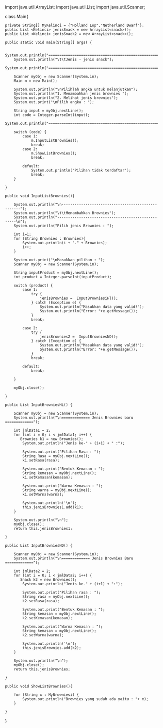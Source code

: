 import java.util.ArrayList;
import java.util.List;
import java.util.Scanner;

class Main{

    private String[] MyKelinci = {"Holland Lop","Netherland Dwarf"};
    public List <Kelinci> jenisSnack = new ArrayList<snack>();
    public List <Kelinci> jenisSnack2 = new ArrayList<snack>();

    public static void main(String[] args) {

        System.out.println("===================================================");
        System.out.println("\t\tJenis - jenis snack");
        System.out.println("===================================================");

        Scanner myObj = new Scanner(System.in);
        Main m = new Main();

        System.out.println("\nPilihlah angka untuk melanjutkan");
        System.out.println("1. Menambahkan jenis brownies ");
        System.out.println("2. Melihat jenis brownies");
        System.out.print("\nPilih angka : ");

        String input = myObj.nextLine();
        int code = Integer.parseInt(input);
        System.out.println("===================================================");

        switch (code) {
            case 1:
                m.InputListBrownies();
                break;
            case 2:
                m.ShowListBrownies();
                break;

            default:
                System.out.println("Pilihan tidak terdaftar");
                break;
        }

    }

    public void InputListBrownies(){

        System.out.println("\n---------------------------------------------------");
        System.out.println("\t\tMenambahkan Brownies");
        System.out.println("---------------------------------------------------\n");
        System.out.println("Pilih jenis Brownies : ");

        int i=1;
        for (String Brownies : Brownies){
            System.out.println(i + "." + Brownies);
            i++;
        }

        System.out.print("\nMasukkan pilihan : ");
        Scanner myObj = new Scanner(System.in);

        String inputProduct = myObj.nextLine();
        int product = Integer.parseInt(inputProduct);

        switch (product) {
            case 1:
                try {
                    jenisBrownies =  InputBrowniesiHl();
                } catch (Exception e) {
                    System.out.println("Masukkan data yang valid!");
                    System.out.println("Error: "+e.getMessage());
                }
                break;

            case 2:
                try {
                    jenisBrownies2 =  InputBrowniesND();
                } catch (Exception e) {
                    System.out.println("Masukkan data yang valid!");
                    System.out.println("Error: "+e.getMessage());
                }
                break;

            default:
                break;

        }

        myObj.close();

    }

    public List InputBrowniesHL() {

        Scanner myObj = new Scanner(System.in);
        System.out.println("\n============= Jenis Brownies baru =============");

        int jmlData1 = 2;
        for (int i = 0; i < jmlData1; i++) {
           Brownies k1 = new Brownies();
            System.out.println("Jenis ke-" + (i+1) + " :");

            System.out.print("Pilihan Rasa : ");
            String Rasa = myObj.nextLine();
            k1.setRasa(rasa);

            System.out.print("Bentuk Kemasan : ");
            String kemasan = myObj.nextLine();
            k1.setKemasan(kemasan);

            System.out.print("Warna Kemasan : ");
            String warna = myObj.nextLine();
            k1.setWarna(warna);

            System.out.println('\n');
            this.jenisBrownies1.add(k1);
        }

        System.out.println("\n");
        myObj.close();
        return this.jenisBrownies1;

    }

    public List InputBrowniesND() {

        Scanner myObj = new Scanner(System.in);
        System.out.println("\n============= Jenis Brownies Baru =============");

        int jmlData2 = 2;
        for (int i = 0; i < jmlData2; i++) {
           Snack k2 = new Brownies();
            System.out.println("Jenis ke-" + (i+1) + ":");

            System.out.print("Pilihan rasa : ");
            String rasa = myObj.nextLine();
            k2.setRasa(rasa);

            System.out.print("Bentuk Kemasan : ");
            String kemasan = myObj.nextLine();
            k2.setKemasan(kemasan);

            System.out.print("Warna Kemasan : ");
            String kemasan = myObj.nextLine();
            k2.setWarna(warna);

            System.out.println('\n');
            this.jenisBrownies.add(k2);
        }

        System.out.println("\n");
        myObj.close();
        return this.jenisBrownies;

    }

    public void ShowListBrownies(){

        for (String x : MyBrowniesi) {
            System.out.println("Brownies yang sudah ada yaitu : "+ x);
        }

    }

}
